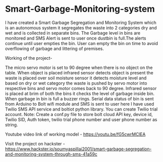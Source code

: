 # Smart-Garbage-Monitoring-system
I have created a Smart Garbage Segregation and Monitoring System which is an autonomous system it segregates the waste into 2 categories dry and wet and is collected in separate bins. The Garbage level in bins are monitored and SMS Alert is sent to user once dustbin is full.The alerts continue until user empties the bin. User can empty the bin on time to avoid overflowing of garbage and littering of premises.

Working of the project-

The micro servo motor is set to 90 degree when there is no object on the table. When object is placed infrared sensor detects object is present the waste is placed over soil moisture sensor it detects moisture level and based on dry or wet category the waste is pushed by servo motor into respective bins and servo motor comes back to 90 degree. Infrared sensor is placed at brim of both the bins it checks the level of garbage inside bin. When garbage in bin is full a buzzer rings. Serial data status of bin is sent from Arduino to Bolt wifi module and SMS is sent to user here I have used Twilio SMS API service and boltiot python library. You can create Twilio trial account. Note: Create a conf.py file to store bolt cloud API key, device id, Twilio SID, Auth token, twilio trial phone number and user phone number as string.

Youtube video link of working model - https://youtu.be/fG5cwrMClEA

Visit the project on hackster - https://www.hackster.io/soumyaspillai2001/smart-garbage-segregation-and-monitoring-system-through-sms-41a59c
